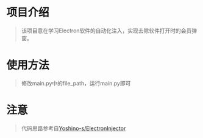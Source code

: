 # 项目介绍

> 该项目意在学习Electron软件的自动化注入，实现去除软件打开时的会员弹窗。

# 使用方法

> 修改main.py中的file_path，运行main.py即可

# 注意

> 代码思路参考自[Yoshino-s/ElectronInjector](https://github.com/Yoshino-s/ElectronInjector)